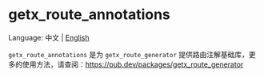  # getx_route_annotations
 Language: 中文 | [English](README.md)
 
 `getx_route_annotations` 是为 `getx_route_generator` 提供路由注解基础库，更多的使用方法，请查阅：https://pub.dev/packages/getx_route_generator